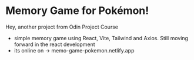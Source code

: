 # Memory Game for Pokémon!

Hey, another project from Odin Project Course

- simple memory game using React, Vite, Tailwind and Axios. Still moving forward in the react development
- its online on -> memo-game-pokemon.netlify.app
